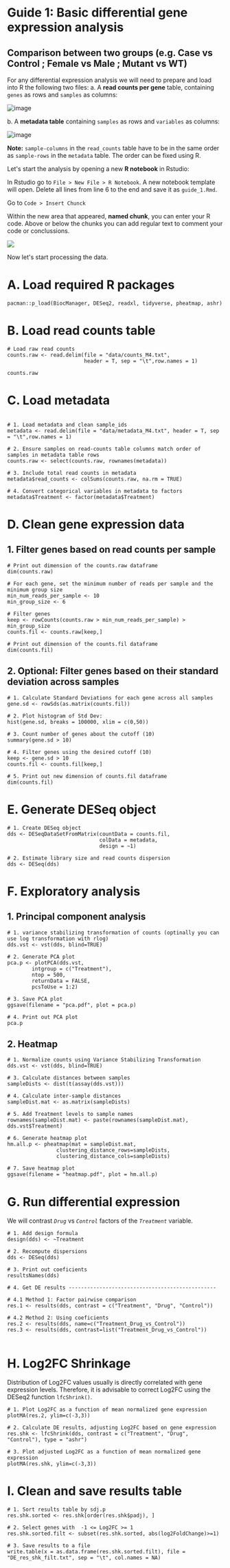 # Guide 1: Basic differential gene expression analysis
## Comparison between two groups (e.g. Case vs Control ; Female vs Male ; Mutant vs WT)

For any differential expression analysis we will need to prepare and load into R the following two files:
a. A **read counts per gene** table, containing `genes` as rows and `samples` as columns:

![image](https://github.com/user-attachments/assets/94d0390b-a2cc-4ecc-8b3d-cd47a6f276d3)

b. A **metadata table** containing `samples` as rows and `variables` as columns:

![image](https://github.com/user-attachments/assets/887a2415-fcdb-43ae-a902-d68c6fb66b1d)

**Note:** `sample-columns` in the `read_counts` table have to be in the same order as `sample-rows` in the `metadata` table. The order can be fixed using R.

Let's start the analysis by opening a new **R notebook** in Rstudio:

In Rstudio go to `File > New File > R Notebook`. A new notebook template will open. Delete all lines from line 6 to the end and save it as `guide_1.Rmd`.

Go to `Code > Insert Chunck`

Within the new area that appeared, **named chunk**, you can enter your R code. Above or below the chunks you can add regular text to comment your code or conclussions.

![](https://github.com/TriLab-bioinf/WORKSHOP2024_3/blob/main/Figures/chuhk.png)

Now let's start processing the data.

# A. Load required R packages

```{r}
pacman::p_load(BiocManager, DESeq2, readxl, tidyverse, pheatmap, ashr)
```

# B. Load read counts table

```{r}
# Load raw read counts
counts.raw <- read.delim(file = "data/counts_M4.txt", 
                         header = T, sep = "\t",row.names = 1)

counts.raw
```

# C. Load metadata

```{r}

# 1. Load metadata and clean sample_ids
metadata <- read.delim(file = "data/metadata_M4.txt", header = T, sep = "\t",row.names = 1)
                         
# 2. Ensure samples on read-counts table columns match order of samples in metadata table rows
counts.raw <- select(counts.raw, rownames(metadata))

# 3. Include total read counts in metadata
metadata$read_counts <- colSums(counts.raw, na.rm = TRUE)

# 4. Convert categorical variables in metadata to factors
metadata$Treatment <- factor(metadata$Treatment)
```

# D. Clean gene expression data

## 1. Filter genes based on read counts per sample

```{r}
# Print out dimension of the counts.raw dataframe 
dim(counts.raw)

# For each gene, set the minimum number of reads per sample and the minimum group size
min_num_reads_per_sample <- 10
min_group_size <- 6

# Filter genes
keep <- rowCounts(counts.raw > min_num_reads_per_sample) > min_group_size
counts.fil <- counts.raw[keep,]

# Print out dimension of the counts.fil dataframe
dim(counts.fil)
```

## 2. Optional: Filter genes based on their standard deviation across samples

```{r}
# 1. Calculate Standard Deviations for each gene across all samples
gene.sd <- rowSds(as.matrix(counts.fil))

# 2. Plot histogram of Std Dev:
hist(gene.sd, breaks = 100000, xlim = c(0,50))

# 3. Count number of genes about the cutoff (10)
summary(gene.sd > 10)

# 4. Filter genes using the desired cutoff (10)
keep <- gene.sd > 10
counts.fil <- counts.fil[keep,]

# 5. Print out new dimension of counts.fil dataframe
dim(counts.fil)

```

# E. Generate DESeq object

```{r message=FALSE, warning=FALSE}
# 1. Create DESeq object
dds <- DESeqDataSetFromMatrix(countData = counts.fil,
                              colData = metadata,
                              design = ~1) 

# 2. Estimate library size and read counts dispersion
dds <- DESeq(dds)
```

# F. Exploratory analysis

## 1. Principal component analysis

```{r}
# 1. variance stabilizing transformation of counts (optinally you can use log transformation with rlog)
dds.vst <- vst(dds, blind=TRUE)

# 2. Generate PCA plot
pca.p <- plotPCA(dds.vst, 
        intgroup = c("Treatment"),
        ntop = 500,
        returnData = FALSE,
        pcsToUse = 1:2) 

# 3. Save PCA plot
ggsave(filename = "pca.pdf", plot = pca.p)

# 4. Print out PCA plot
pca.p

```

## 2. Heatmap

```{r}
# 1. Normalize counts using Variance Stabilizing Transformation
dds.vst <- vst(dds, blind=TRUE)

# 3. Calculate distances between samples
sampleDists <- dist(t(assay(dds.vst)))

# 4. Calculate inter-sample distances
sampleDist.mat <- as.matrix(sampleDists)

# 5. Add Treatment levels to sample names
rownames(sampleDist.mat) <- paste(rownames(sampleDist.mat), dds.vst$Treatment)

# 6. Generate heatmap plot
hm.all.p <- pheatmap(mat = sampleDist.mat,
                clustering_distance_rows=sampleDists,
                clustering_distance_cols=sampleDists)

# 7. Save heatmap plot
ggsave(filename = "heatmap.pdf", plot = hm.all.p)
```

# G. Run differential expression

We will contrast *`Drug`* vs *`Control`* factors of the *`Treatment`* variable.

```{r message=FALSE, warning=FALSE}
# 1. Add design formula
design(dds) <- ~Treatment

# 2. Recompute dispersions
dds <- DESeq(dds)

# 3. Print out coeficients
resultsNames(dds)

# 4. Get DE results ------------------------------------------------

# 4.1 Method 1: Factor pairwise comparison 
res.1 <- results(dds, contrast = c("Treatment", "Drug", "Control"))

# 4.2 Method 2: Using coeficients
res.2 <- results(dds, name=c("Treatment_Drug_vs_Control"))
res.3 <- results(dds, contrast=list("Treatment_Drug_vs_Control"))


```

# H. Log2FC Shrinkage

Distribution of Log2FC values usually is directly correlated with gene expression levels. Therefore, it is advisable to correct Log2FC using the DESeq2 function `lfcShrink()`.

```{r message=FALSE, warning=FALSE}
# 1. Plot Log2FC as a function of mean normalized gene expression
plotMA(res.2, ylim=c(-3,3))

# 2. Calculate DE results, adjusting Log2FC based on gene expression
res.shk <- lfcShrink(dds, contrast = c("Treatment", "Drug", "Control"), type = "ashr")

# 3. Plot adjusted Log2FC as a function of mean normalized gene expression
plotMA(res.shk, ylim=c(-3,3))
```

# I. Clean and save results table

```{r}
# 1. Sort results table by sdj.p
res.shk.sorted <- res.shk[order(res.shk$padj), ]

# 2. Select genes with  -1 <= Log2FC >= 1
res.shk.sorted.filt <- subset(res.shk.sorted, abs(log2FoldChange)>=1)

# 3. Save results to a file
write.table(x = as.data.frame(res.shk.sorted.filt), file = "DE_res_shk_filt.txt", sep = "\t", col.names = NA)
```
